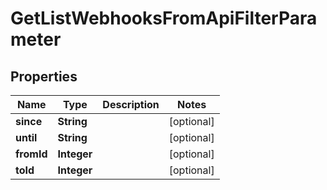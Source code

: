

# GetListWebhooksFromApiFilterParameter


## Properties

| Name | Type | Description | Notes |
|------------ | ------------- | ------------- | -------------|
|**since** | **String** |  |  [optional] |
|**until** | **String** |  |  [optional] |
|**fromId** | **Integer** |  |  [optional] |
|**toId** | **Integer** |  |  [optional] |



